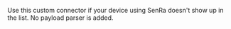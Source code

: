 Use this custom connector if your device using SenRa doesn't show up in the list. No payload parser is added.  